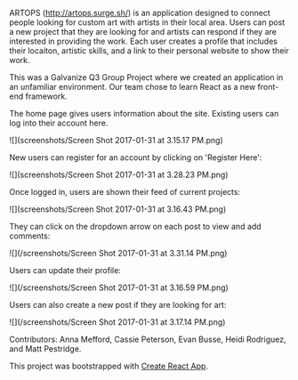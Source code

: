 ARTOPS (http://artops.surge.sh/) is an application designed to connect people looking for custom art with artists in their local area. Users can post a new project that they are looking for and artists can respond if they are interested in providing the work. Each user creates a profile that includes their locaiton, artistic skills, and a link to their personal website to show their work.

This was a Galvanize Q3 Group Project where we created an application in an unfamiliar environment. Our team chose to learn React as a new front-end framework. 



The home page gives users information about the site. Existing users can log into their account here.

![](screenshots/Screen Shot 2017-01-31 at 3.15.17 PM.png)

New users can register for an account by clicking on 'Register Here':


![](screenshots/Screen Shot 2017-01-31 at 3.28.23 PM.png)


Once logged in, users are shown their feed of current projects:


![](screenshots/Screen Shot 2017-01-31 at 3.16.43 PM.png)


They can click on the dropdown arrow on each post to view and add comments:


![](/screenshots/Screen Shot 2017-01-31 at 3.31.14 PM.png)


Users can update their profile: 


![](/screenshots/Screen Shot 2017-01-31 at 3.16.59 PM.png)


Users can also create a new post if they are looking for art:


![](/screenshots/Screen Shot 2017-01-31 at 3.17.14 PM.png)


Contributors: Anna Mefford, Cassie Peterson, Evan Busse, Heidi Rodriguez, and Matt Pestridge.

This project was bootstrapped with [Create React App](https://github.com/facebookincubator/create-react-app).
